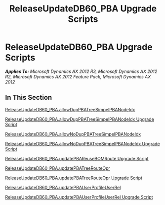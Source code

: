 ﻿---
title: ReleaseUpdateDB60_PBA Upgrade Scripts
TOCTitle: ReleaseUpdateDB60_PBA Upgrade Scripts
ms:assetid: 68fb107b-39f5-4dce-8168-0aed0da36d5e
ms:mtpsurl: https://msdn.microsoft.com/en-us/library/JJ685618(v=AX.60)
ms:contentKeyID: 49708820
ms.date: 05/18/2015
mtps_version: v=AX.60
---

# ReleaseUpdateDB60\_PBA Upgrade Scripts 


_**Applies To:** Microsoft Dynamics AX 2012 R3, Microsoft Dynamics AX 2012 R2, Microsoft Dynamics AX 2012 Feature Pack, Microsoft Dynamics AX 2012_

## In This Section

[ReleaseUpdateDB60\_PBA.allowDupPBATreeSimpelPBANodeIdx](releaseupdatedb60-pba-allowduppbatreesimpelpbanodeidx.md)

[ReleaseUpdateDB60\_PBA.allowDupPBATreeSimpelPBANodeIdx Upgrade Script](releaseupdatedb60-pba-allowduppbatreesimpelpbanodeidx-upgrade-script.md)

[ReleaseUpdateDB60\_PBA.allowNoDupPBATreeSimpelPBANodeIdx](releaseupdatedb60-pba-allownoduppbatreesimpelpbanodeidx.md)

[ReleaseUpdateDB60\_PBA.allowNoDupPBATreeSimpelPBANodeIdx Upgrade Script](releaseupdatedb60-pba-allownoduppbatreesimpelpbanodeidx-upgrade-script.md)

[ReleaseUpdateDB60\_PBA.updatePBAReuseBOMRoute Upgrade Script](releaseupdatedb60-pba-updatepbareusebomroute-upgrade-script.md)

[ReleaseUpdateDB60\_PBA.updatePBATreeRouteOpr](releaseupdatedb60-pba-updatepbatreerouteopr.md)

[ReleaseUpdateDB60\_PBA.updatePBATreeRouteOpr Upgrade Script](releaseupdatedb60-pba-updatepbatreerouteopr-upgrade-script.md)

[ReleaseUpdateDB60\_PBA.updatePBAUserProfileUserRel](releaseupdatedb60-pba-updatepbauserprofileuserrel.md)

[ReleaseUpdateDB60\_PBA.updatePBAUserProfileUserRel Upgrade Script](releaseupdatedb60-pba-updatepbauserprofileuserrel-upgrade-script.md)

  


